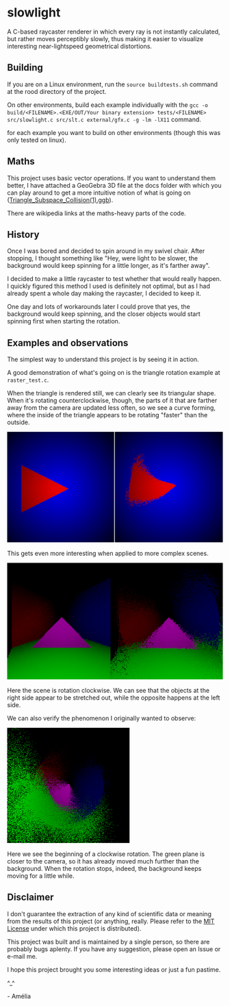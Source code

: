 # slowlight
A C-based raycaster renderer in which every ray is not instantly calculated, but rather moves perceptibly slowly, thus making it easier to visualize interesting near-lightspeed geometrical distortions.

## Building

If you are on a Linux environment, run the `source buildtests.sh` command at the rood directory of the project.

On other environments, build each example individually with the `gcc -o build/<FILENAME>.<EXE/OUT/Your binary extension> tests/<FILENAME> src/slowlight.c src/slt.c external/gfx.c -g -lm -lX11` command.

for each example you want to build on other environments (though this was only tested on linux).

## Maths
This project uses basic vector operations. If you want to understand them better, I have attached a GeoGebra 3D file at the docs folder with which you can play around to get a more intuitive notion of what is going on ([Triangle_Subspace_Collision(1).ggb](./docs/Triangle_Subspace_Collision(1).ggb)).

There are wikipedia links at the maths-heavy parts of the code.

## History
Once I was bored and decided to spin around in my swivel chair. After stopping, I thought something like "Hey, were light to be slower, the background would keep spinning for a little longer, as it's farther away".

I decided to make a little raycaster to test whether that would really happen. I quickly figured this method I used is definitely not optimal, but as I had already spent a whole day making the raycaster, I decided to keep it.

One day and lots of workarounds later I could prove that yes, the background would keep spinning, and the closer objects would start spinning first when starting the rotation.

## Examples and observations

The simplest way to understand this project is by seeing it in action.

A good demonstration of what's going on is the triangle rotation example at `raster_test.c`.

When the triangle is rendered still, we can clearly see its triangular shape. When it's rotating counterclockwise, though, the parts of it that are farther away from the camera are updated less often, so we see a curve forming, where the inside of the triangle appears to be rotating "faster" than the outside.

![Triangle distortion example](./docs/StretchingTriangle.png)

This gets even more interesting when applied to more complex scenes.

![Complex distortion example](./docs/Stretching.png)

Here the scene is rotation clockwise. We can see that the objects at the right side appear to be stretched out, while the opposite happens at the left side.

We can also verify the phenomenon I originally wanted to observe:

![Asynchronous rotation example](./docs/CloserFirst.png)

Here we see the beginning of a clockwise rotation. The green plane is closer to the camera, so it has already moved much further than the background.
When the rotation stops, indeed, the background keeps moving for a little while.

## Disclaimer
I don't guarantee the extraction of any kind of scientific data or meaning from the results of this project (or anything, really. Please refer to the [MIT License](./LICENCE) under which this project is distributed).

This project was built and is maintained by a single person, so there are probably bugs aplenty. If you have any suggestion, please open an Issue or e-mail me.

I hope this project brought you some interesting ideas or just a fun pastime.

^_^

\- Amélia